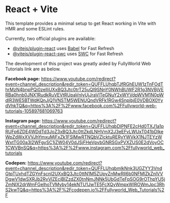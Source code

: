 # React + Vite

This template provides a minimal setup to get React working in Vite with HMR and some ESLint rules.

Currently, two official plugins are available:

- [@vitejs/plugin-react](https://github.com/vitejs/vite-plugin-react/blob/main/packages/plugin-react/README.md) uses [Babel](https://babeljs.io/) for Fast Refresh
- [@vitejs/plugin-react-swc](https://github.com/vitejs/vite-plugin-react-swc) uses [SWC](https://swc.rs/) for Fast Refresh


The development of this project was greatly aided by FullyWorld Web Tutorials
link are as below.

**Facebook page:**
https://www.youtube.com/redirect?event=channel_description&redir_token=QUFFLUhqbTJfRGhEUW1zTnFOdThrMzN4bnpPQi0zelliUXxBQ3Jtc0trT25uQl9SNnY0NWhBUWF2R1g3NVBjVERBa0hnb0JNX1RudkRuVEVtRUpaVnlyUjJraVlTeGNuY2xWYVdpWVM1N0pWdlR3WE5BTWdKQnJjQ1VNSTM5WENUQndVRFk1RGw4SnpibjE0VDBOX0YydVhkTQ&q=https%3A%2F%2Fwww.facebook.com%2FFullyworld-web-tutorials-105897681069763

**Instagram page:**
https://www.youtube.com/redirect?event=channel_description&redir_token=QUFFLUhqbDlPNFE2cHd0TXJ1a1pRUFp6ZDE4WDdTd3JoZ3xBQ3Jtc0ttZkdLNHVmX2J3eEFvLWUxT041bDlkeWpZdWxXVVJhYmxuMjFxZk1FSlMwRTNQbVZlcktuRERyYWVkX1NJTEYzWWxtTG00a3l2WFgySC1iZW04V0dJSjFHeVpvbGNRSGxPVXZUS0E2dVoyOC1CWVBnSQ&q=https%3A%2F%2Fwww.instagram.com%2Ffullyworld_web_tutorials

**Codepen:**
https://www.youtube.com/redirect?event=channel_description&redir_token=QUFFLUhqbmlkNnk3UGZYY3VndGtpTUxhdTZGYnFscnI2UXxBQ3Jtc0ttN1M5ZUpyZnMwRll6b0NFMlZkZnlVVDgwV1dwSXRJb2RyVlZEcjBIZzdZX0tnNmJNNk5UbGdTeFpSOG9rOThpYU5jZmNlX2drWmFGelhoTVMyby14ekNTU1JwTE5FcXQyWmpxWlROWmJpc3RhS2kwTQ&q=https%3A%2F%2Fcodepen.io%2FFullyworld_Web_Tutorials%2F
